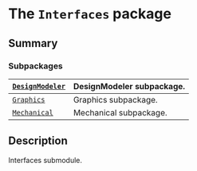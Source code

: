 # The `Interfaces` package

## Summary

### Subpackages

| [`DesignModeler`](DesignModeler/index.md#module-ansys.mechanical.stubs.Ansys.ACT.Interfaces.DesignModeler)   | DesignModeler subpackage.   |
|--------------------------------------------------------------------------------------------------------------|-----------------------------|
| [`Graphics`](Graphics/index.md#module-ansys.mechanical.stubs.Ansys.ACT.Interfaces.Graphics)                  | Graphics subpackage.        |
| [`Mechanical`](Mechanical/index.md#module-ansys.mechanical.stubs.Ansys.ACT.Interfaces.Mechanical)            | Mechanical subpackage.      |

## Description

Interfaces submodule.

<!-- !! processed by numpydoc !! -->
